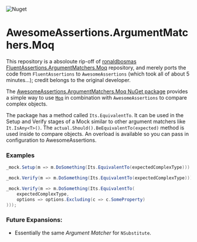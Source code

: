 ![Nuget](https://img.shields.io/nuget/dt/AwesomeAssertions.ArgumentMatchers.Moq)

AwesomeAssertions.ArgumentMatchers.Moq
===

This repository is a absoloute rip-off of [ronaldbosmas](https://github.com/ronaldbosma) [FluentAssertions.ArgumentMatchers.Moq](https://github.com/ronaldbosma/FluentAssertions.ArgumentMatchers.Moq) repository, and merely ports the code from `FluentAssertions` to `AwesomeAssertions` (which took all of about 5 minutes...); credit belongs to the original developer.

The [AwesomeAssertions.ArgumentMatchers.Moq NuGet package](https://www.nuget.org/packages/AwesomeAssertions.ArgumentMatchers.Moq/) provides a simple way to use [`Moq`](https://github.com/devlooped/moq) in combination with `AwesomeAssertions` to compare complex objects.

The package has a method called `Its.EquivalentTo`. It can be used in the Setup and Verify stages of a Mock similar to other argument matchers like ` It.IsAny<T>()`. The `actual.Should().BeEquivalentTo(expected)` method is used inside to compare objects. An overload is available so you can pass in configuration to AwesomeAssertions.

### Examples
```csharp
_mock.Setup(m => m.DoSomething(Its.EquivalentTo(expectedComplexType))).Returns(result);

_mock.Verify(m => m.DoSomething(Its.EquivalentTo(expectedComplexType)));

_mock.Verify(m => m.DoSomething(Its.EquivalentTo(
    expectedComplexType, 
    options => options.Excluding(c => c.SomeProperty)
)));
```

### Future Expansions:
- Essentially the same _Argument Matcher_ for `NSubstitute`.